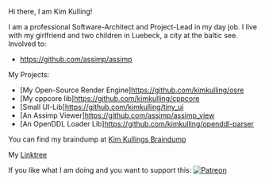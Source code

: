 Hi there, I am Kim Kulling!

I am a professional Software-Architect and Project-Lead in my day job. I live with my girlfriend and two children in Luebeck, a city at the baltic see.
Involved to:
- https://github.com/assimp/assimp

My Projects:
- [My Open-Source Render Engine]https://github.com/kimkulling/osre
- [My cppcore lib]https://github.com/kimkulling/cppcore
- [Small UI-Lib]https://github.com/kimkulling/tiny_ui
- [An Assimp Viewer]https://github.com/assimp/assimp_view
- [An OpenDDL Loader Lib]https://github.com/kimkulling/openddl-parser

You can find my braindump at [Kim Kullings Braindump](https://github.com/kimkulling/kims_brain_dump/blob/main/blog/eng/developer_jornal/dev_log.md)

My [Linktree](https://linktr.ee/kimkulling)

If you like what I am doing and you want to support this: [![Patreon](https://cloud.githubusercontent.com/assets/8225057/5990484/70413560-a9ab-11e4-8942-1a63607c0b00.png)](http://www.patreon.com/assimp)

